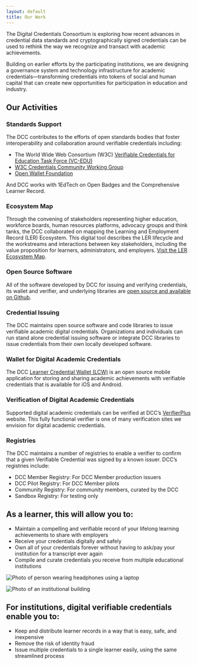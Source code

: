 ```yaml
---
layout: default
title: Our Work
---
```


The Digital Credentials Consortium is exploring how recent advances in credential data standards and cryptographically signed credentials can be used to rethink the way we recognize and transact with academic achievements.

Building on earlier efforts by the participating institutions, we are designing a governance system and technology infrastructure for academic credentials—transforming credentials into tokens of social and human capital that can create new opportunities for participation in education and industry. 


## Our Activities

### Standards Support

The DCC contributes to the efforts of open standards bodies that foster interoperability and collaboration around verifiable credentials including:

* The World Wide Web Consortium (W3C) [Verifiable Credentials for Education Task Force (VC-EDU)](https://w3c-ccg.github.io/vc-ed/)
* [W3C Credentials Community Working Group](https://www.w3.org/community/credentials/)
* [Open Wallet Foundation](https://openwallet.foundation)

And DCC works with 1EdTech on Open Badges and the Comprehensive Learner Record.

### Ecosystem Map
Through the convening of stakeholders representing higher education, workforce boards, human resources platforms, advocacy groups and think tanks, the DCC collaborated on mapping the Learning and Employment Record (LER) Ecosystem. This digital tool describes the LER lifecycle and the workstreams and interactions between key stakeholders, including the value proposition for learners, administrators, and employers. [Visit the LER Ecosystem Map](https://lermap.t3networkhub.org/). 

### Open Source Software
All of the software developed by DCC for issuing and verifying credentials, its wallet and verifier, and underlying libraries are [open source and available on Github](https://github.com/digitalcredentials/).

### Credential Issuing
The DCC maintains open source software and code libraries to issue verifiable academic digital credentials. Organizations and individuals can run stand alone credential issuing software or integrate DCC libraries to issue credentials from their own locally developed software.

### Wallet for Digital Academic Credentials
The DCC [Learner Credential Wallet (LCW)](https://lcw.app/) is an open source mobile application for storing and sharing academic achievements with verifiable credentials that is available for iOS and Android.

### Verification of Digital Academic Credentials
Supported digital academic credentials can be verified at DCC’s [VerifierPlus](https://verifierplus.org/) website. This fully functional verifier is one of many verification sites we envision for digital academic credentials.

### Registries
The DCC maintains a number of registries to enable a verifier to confirm that a given Verifiable Credential was signed by a known issuer. DCC’s registries include:
* DCC Member Registry: For DCC Member production issuers
* DCC Pilot Registry: For DCC Member pilots
* Community Registry: For community members, curated by the DCC
* Sandbox Registry: For testing only

<!-- Grid format that places text block and images side by side at wide screen size -->
<div class="row">
<div class="col-lg-5"  markdown="1">

## As a learner, this will allow you to:

* Maintain a compelling and verifiable record of your lifelong learning achievements to share with employers
* Receive your credentials digitally and safely
* Own all of your credentials forever without having to ask/pay your institution for a transcript ever again
* Compile and curate credentials you receive from multiple educational institutions

</div>
<div class="col-lg-7 order-first order-lg-0" markdown="1">

![Photo of person wearing headphones using a laptop](/images/photo-1.jpg)

</div>
</div>


<div class="row mt-3">
<div class="col-lg-7" markdown="1">

![Photo of an institutional building](/images/photo-2.jpg)

</div>
<div class="col-lg-5"  markdown="1">

## For institutions, digital verifiable credentials enable you to:

* Keep and distribute learner records in a way that is easy, safe, and inexpensive
* Remove the risk of identity fraud
* Issue multiple credentials to a single learner easily, using the same streamlined process

</div>
</div>